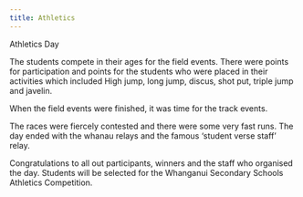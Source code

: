 ```yaml
---
title: Athletics
---
```

Athletics Day

The students  compete in their ages for the field events. There were points for participation and points for the students who were placed in their activities which included High jump, long jump, discus, shot put, triple jump and javelin.

 When the field events were finished, it was time for the track events. 

 The races were fiercely contested and there were some very fast runs. The day ended with the whanau relays and the famous ‘student verse staff’ relay.

Congratulations to all out participants, winners and the staff who organised the day. Students will be selected for the Whanganui Secondary Schools Athletics Competition.
